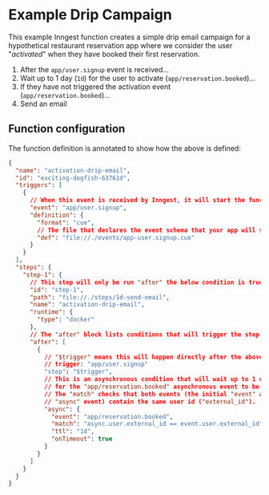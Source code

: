 # Example Drip Campaign

This example Inngest function creates a simple drip email campaign for a hypothetical
restaurant reservation app where we consider the user "_activated_" when they have booked
their first reservation.

1. After the `app/user.signup` event is received...
2. Wait up to 1 day (`1d`) for the user to activate (`app/reservation.booked`)...
3. If they have not triggered the activation event (`app/reservation.booked`)...
4. Send an email

## Function configuration

The function definition is annotated to show how the above is defined:

```json
{
  "name": "activation-drip-email",
  "id": "exciting-dogfish-63761d",
  "triggers": [
    {
      // When this event is received by Inngest, it will start the function
      "event": "app/user.signup",
      "definition": {
        "format": "cue",
        // The file that declares the event schema that your app will send to Inngest
        "def": "file://./events/app-user.signup.cue"
      }
    }
  ],
  "steps": {
    "step-1": {
      // This step will only be run "after" the below condition is true
      "id": "step-1",
      "path": "file://./steps/1d-send-email",
      "name": "activation-drip-email",
      "runtime": {
        "type": "docker"
      },
      // The "after" block lists conditions that will trigger the step to be run
      "after": [
        {
          // "$trigger" means this will happen directly after the above event
          // trigger: "app/user.signup"
          "step": "$trigger",
          // This is an asynchronous condition that will wait up to 1 day (1d)
          // for the "app/reservation.booked" asynchronous event to be received
          // The "match" checks that both events (the initial "event" and the
          // "async" event) contain the same user id ("external_id").
          "async": {
            "event": "app/reservation.booked",
            "match": "async.user.external_id == event.user.external_id",
            "ttl": "1d",
            "onTimeout": true
          }
        }
      ]
    }
  }
}
```

